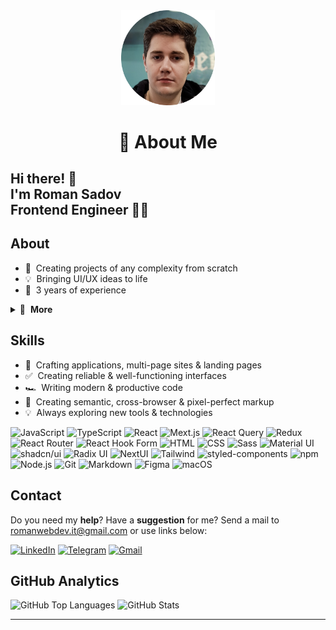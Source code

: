 <div align="center">
    <img width="150" src="avatar.png" alt="Logo" />
</div>

<h1 align="center">💫 About Me</h1>

## Hi there! 👋<br>I'm Roman Sadov<br>Frontend Engineer 👨‍💻

## About

- 🚀 &nbsp;Creating projects of any complexity from scratch
- 💡 &nbsp;Bringing UI/UX ideas to life
- 💼 &nbsp;3 years of experience

<details>
  <summary>🔽 &nbsp;<strong>More</strong></summary>

- 🐥 &nbsp;Secretly a duck debugger
- 👔 &nbsp;Organized & standalone
- 🤓 &nbsp;Love to code
- 🌱 &nbsp;Constantly learning
- 📐 &nbsp;Prone to perfectionism
- 🎓 &nbsp;Higher educations
- ☕️ &nbsp;Coffee lover
- 🦄 &nbsp;Believes in unicorns (and clean code)

</details>

## Skills

- 👾 &nbsp;Crafting applications, multi-page sites & landing pages
- ✅ &nbsp;Creating reliable & well-functioning interfaces
- 🏎 &nbsp;Writing modern & productive code
- 🎨 &nbsp;Creating semantic, cross-browser & pixel-perfect markup
- 💡 &nbsp;Always exploring new tools & technologies

![JavaScript](https://img.shields.io/badge/-JavaScript-282828?logo=javascript&logoColor=f7df1e)
![TypeScript](https://img.shields.io/badge/-TypeScript-282828?logo=typescript&logoColor=3178c6)
![React](https://img.shields.io/badge/-React-282828?logo=react&logoColor=61dafb)
![Mext.js](https://img.shields.io/badge/-Next.js-282828?logo=nextdotjs&logoColor=fff)
![React Query](https://img.shields.io/badge/-React_Query-282828?logo=reactquery&logoColor=ff4154)
![Redux](https://img.shields.io/badge/-Redux-282828?logo=redux&logoColor=764abc)
![React Router](https://img.shields.io/badge/-React_Router-282828?logo=reactrouter&logoColor=CA4245)
![React Hook Form](https://img.shields.io/badge/-React_Hook_Form-282828?logo=reacthookform&logoColor=EC5990)
![HTML](https://img.shields.io/badge/-HTML-282828?logo=html5&logoColor=e34f26)
![CSS](https://img.shields.io/badge/-CSS-282828?logo=css3&logoColor=1572b6)
![Sass](https://img.shields.io/badge/-Sass-282828?logo=sass&logoColor=cc6699)
![Material UI](https://img.shields.io/badge/-Material_UI-282828?logo=MUI&logoColor=0081cb)
![shadcn/ui](https://img.shields.io/badge/-shadcn/ui-282828?logo=shadcnui&logoColor=fff)
![Radix UI](https://img.shields.io/badge/-Radix_UI-282828?logo=radixui&logoColor=fff)
![NextUI](https://img.shields.io/badge/-NextUI-282828?logo=nextui&logoColor=fff)
![Tailwind](https://img.shields.io/badge/-Tailwind-282828?logo=tailwindcss&logoColor=35bdf7)
![styled-components](https://img.shields.io/badge/-styled_components-282828?logo=styledcomponents&logoColor=fff)
![npm](https://img.shields.io/badge/-npm-282828?logo=npm&logoColor=cc0100)
![Node.js](https://img.shields.io/badge/-Node.js-282828?logo=node.js&logoColor=339933)
![Git](https://img.shields.io/badge/-Git-282828?logo=git&logoColor=f05032)
![Markdown](https://img.shields.io/badge/-Markdown-282828?logo=markdown&logoColor=white)
![Figma](https://img.shields.io/badge/-Figma-282828?logo=figma&logoColor=f24e1e)
![macOS](https://img.shields.io/badge/-macOS-282828?logo=macos&logoColor=white)

## Contact

Do you need my **help**? Have a **suggestion** for me? Send a mail to romanwebdev.it@gmail.com or use links below:

[<img src="https://img.shields.io/badge/-LinkedIn-0a66c2?logo=linkedin&logoColor=white" alt="LinkedIn" />][linkedin]
[<img src="https://img.shields.io/badge/-Telegram-26a5e4?logo=telegram&logoColor=white" alt="Telegram" />][telegram]
[<img src="https://img.shields.io/badge/-Gmail-ea4335?logo=gmail&logoColor=white" alt="Gmail" />](mailto:romanwebdev.it@gmail.com)

## GitHub Analytics

<img src="https://github-readme-stats.vercel.app/api/top-langs/?username=roman-pixel&layout=compact&theme=tokyonight" alt="GitHub Top Languages" />
<img src="https://github-readme-stats.vercel.app/api?username=roman-pixel&hide=prs,issues,contribs&show_icons=true&theme=tokyonight" alt="GitHub Stats" />

---

[linkedin]: https://www.linkedin.com/in/romanwebdev-it/
[telegram]: https://t.me/romanwebdev_it
